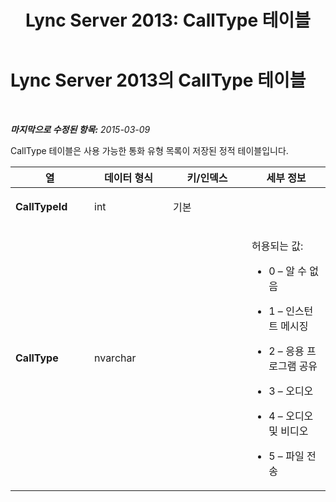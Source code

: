 ﻿---
title: 'Lync Server 2013: CallType 테이블'
TOCTitle: CallType 테이블
ms:assetid: a1d7187c-f851-4967-88ea-73922911ee7a
ms:mtpsurl: https://technet.microsoft.com/ko-kr/library/Gg412752(v=OCS.15)
ms:contentKeyID: 49304576
ms.date: 08/24/2015
mtps_version: v=OCS.15
ms.translationtype: HT
---

# Lync Server 2013의 CallType 테이블

 

_**마지막으로 수정된 항목:** 2015-03-09_

CallType 테이블은 사용 가능한 통화 유형 목록이 저장된 정적 테이블입니다.


<table>
<colgroup>
<col style="width: 25%" />
<col style="width: 25%" />
<col style="width: 25%" />
<col style="width: 25%" />
</colgroup>
<thead>
<tr class="header">
<th>열</th>
<th>데이터 형식</th>
<th>키/인덱스</th>
<th>세부 정보</th>
</tr>
</thead>
<tbody>
<tr class="odd">
<td><p><strong>CallTypeId</strong></p></td>
<td><p>int</p></td>
<td><p>기본</p></td>
<td><p></p></td>
</tr>
<tr class="even">
<td><p><strong>CallType</strong></p></td>
<td><p>nvarchar</p></td>
<td><p></p></td>
<td><p>허용되는 값:</p>
<ul>
<li><p>0 – 알 수 없음</p></li>
<li><p>1 – 인스턴트 메시징</p></li>
<li><p>2 – 응용 프로그램 공유</p></li>
<li><p>3 – 오디오</p></li>
<li><p>4 – 오디오 및 비디오</p></li>
<li><p>5 – 파일 전송</p></li>
</ul></td>
</tr>
</tbody>
</table>


